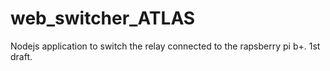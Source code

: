 web_switcher_ATLAS
==================
Nodejs application to switch the relay connected to the rapsberry pi b+.
1st draft.
